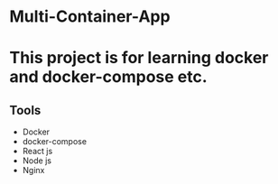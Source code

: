 # Multi-Container-App
# This project is for learning docker and docker-compose etc.

## Tools
  - Docker
  - docker-compose
  - React js
  - Node js
  - Nginx
